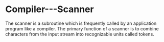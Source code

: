 # Compiler---Scanner
The scanner is a subroutine which is frequently called by an application program like a compiler. The primary function of a scanner is to combine characters from the input stream into recognizable units called tokens.
